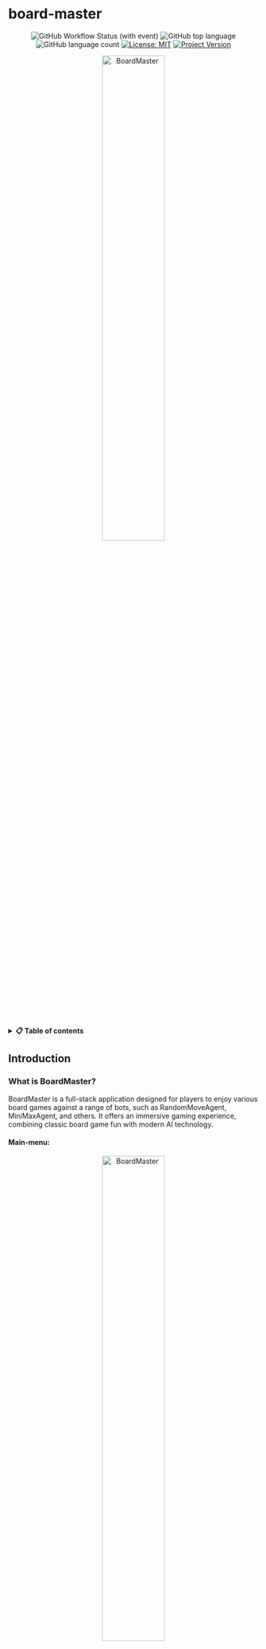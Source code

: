 # board-master
<div align="center">

![GitHub Workflow Status (with event)](https://img.shields.io/github/actions/workflow/status/SverreNystad/board-master/gradle.yml)
![GitHub top language](https://img.shields.io/github/languages/top/SverreNystad/board-master)
![GitHub language count](https://img.shields.io/github/languages/count/SverreNystad/board-master)
[![License: MIT](https://img.shields.io/badge/License-MIT-yellow.svg)](https://opensource.org/licenses/MIT)
[![Project Version](https://img.shields.io/badge/version-0.0.1-blue)](https://img.shields.io/badge/version-0.0.1-blue)

<img src="docs/images/BoardMaster.png" width="50%" alt="BoardMaster" style="display: block; margin-left: auto; margin-right: auto;">
</div>

<details> 
<summary><b>📋 Table of contents </b></summary>

- [board-master](#board-master)
  - [Introduction](#introduction)
    - [What is BoardMaster?](#what-is-boardmaster)
      - [Main-menu:](#main-menu)
      - [TicTacToe-menu:](#tictactoe-menu)
      - [TicTacToe game:](#tictactoe-game)
    - [Minimax Algorithm](#minimax-algorithm)
  - [Setup](#setup)
    - [Prerequisites](#prerequisites)
  - [Installation](#installation)
    - [1. Clone the repository](#1-clone-the-repository)
    - [2. Navigate to the Project Directory:](#2-navigate-to-the-project-directory)
    - [Frontend](#frontend)
      - [**Start node package manager:**](#start-node-package-manager)
    - [Backend](#backend)
      - [**Start backend:**](#start-backend)
  - [Tests](#tests)
    - [Frontend](#frontend-1)
    - [Backend](#backend-1)
  - [Code Coverage](#code-coverage)
  - [Documentation](#documentation)
  - [Contributors](#contributors)
  - [License](#license)

</details>

## Introduction

### What is BoardMaster?
BoardMaster is a full-stack application designed for players to enjoy various board games against a range of bots, such as RandomMoveAgent, MiniMaxAgent, and others. It offers an immersive gaming experience, combining classic board game fun with modern AI technology.

#### Main-menu:
<div align="center"> 
  <img src="docs/images/BoardMaster_mainMenu.png" width="50%" alt="BoardMaster" style="display: block; margin-left: auto; margin-right: auto;">
</div>

#### TicTacToe-menu:

<div style="display: flex;" align="center">
  <img src="docs/images/BoardMaster_TicTacToe_BotType.png" alt="BoardMaster" style="width: 45%; margin-right: 5px; height: auto; ">
  <img src="docs/images/BoardMaster_TicTacToe_Menu.png" alt="BoardMaster" style="width: 45%; height: auto; ">
</div>

#### TicTacToe game:
<div style="display: flex;" align="center">
  <img src="docs/images/BoardMaster_TicTacToe_PlayerStart.png" alt="BoardMaster" style="width: 45%; margin-right: 5px; height: auto; ">
  <img src="docs/images/BoardMaster_TicTacToe_BotStart.png" alt="BoardMaster" style="width: 45%; height: auto;">
</div>

### Minimax Algorithm
The games this algorithm works great for are what game theorists call deterministic , two-player turn-taking, perfect information, zero-sum games. These games are "fully observable", meaning that you can see everything that is going on in the game. They are also "deterministic", meaning that there is no element of chance involved in the game. There is no dice rolling or card drawing. The game is "zero-sum", meaning that one player's gain is the other player's loss. In other words, if you add up all the gains and losses for each player, they will sum to zero. Finally, the game is "turn-taking", meaning that the players alternate making moves, and "perfect information", meaning that no information is hidden from either player. Chess, checkers, tic-tac-toe, Go, and Othello are all examples of deterministic, two-player, turn-taking, perfect information, zero-sum games. However games that has too many possible moves, such as chess, will take too long to compute and will not be feasible to use this algorithm on.


## Setup
To setup the project, one needs to have all the prerequisites installed. Clone the repository, install the dependencies and build the project. This is described in more detail below.

### Prerequisites
Before setting up BoardMaster, ensure that your system meets the following requirements:
<ul> 

Ensure that git is installed on your machine. [Download Git](https://git-scm.com/downloads)

</ul>
<ul>
  <details> <summary><b> Java JDK 17 or higher (Download from Oracle's website) </b></summary>
  BoardMaster requires Java JDK to be installed. The project is tested with JDK 17, but it should work fine with any version 17 or higher.

  * Java JDK 17 or higher - Java Development Kit is essential for compiling and running Java applications.
    * Download and install it from Oracle's Java JDK Download Page or adopt an open-source JDK like AdoptOpenJDK.
    * After installation, verify the installation by running java -version and ```javac -version``` in your command line or terminal.
  </details>
</ul>
<ul>
  <details> 
  <summary><b> Gradle 8 or higher </b></summary>
  Gradle is used as the build tool for BoardMaster. It automates the process of building, testing, and deploying the application.

  * Gradle 8 or higher - Gradle brings advanced build toolkit to manage dependencies and other aspects of the build process.
    * You can download Gradle from the Gradle Download Page.
    * Alternatively, if you are using a Gradle Wrapper script (gradlew or gradlew.bat), you do not need to manually install Gradle, as the wrapper script will handle the installation for you.
    * To confirm that Gradle is properly installed, run ```gradlew -v``` in your command line or terminal which will display the installed Gradle version.
  </details>
</ul>
Ensure that both Java and Gradle are properly installed and configured in your system's PATH environment variable for seamless execution of BoardMaster.

## Installation
Follow these steps to set up BoardMaster on your local machine:

### 1. Clone the repository
```cmd
git clone https://github.com/SverreNystad/board-master.git
```

### 2. Navigate to the Project Directory:
After cloning, move into the BoardMaster project directory:
```cmd
cd board-master
```

### Frontend
Install node package manager
```cmd
npm install
```

#### **Start node package manager:**
```cmd
npm start
```
After starting the node package manager, the frontend should be available at http://localhost:3000/ and should pop up in your default browser.

### Backend
Build the backend:
Inside the project directory `backend`, use Gradle to build the project:
```cmd
gradlew build
```
This command compiles the project and downloads all necessary dependencies.


#### **Start backend:**

To run the project, run the following command in the root directory of the project:
```cmd
gradlew bootRun
```

## Tests
### Frontend
No tests yet

### Backend
To run all the tests, run the following command in the `backend` directory of the project:
```cmd
gradlew test
```

## Code Coverage
To generate a code coverage report, use the following Gradle command in `backend` directory of the project:

```cmd
gradlew test jacocoTestReport
```

## Documentation
To generate the documentation, use the following Gradle command in `backend` directory of the project:

```cmd
gradlew buildClassDiagram
```
This will create a `class-diagram` in the `docs` directory of the project. Open the `backend.plantuml` file in [Plant Uml editor](https://www.planttext.com/) to view the documentation.
![Alt text](docs/images/backend.png)

![Alt text](http://www.plantuml.com/plantuml/proxy?src=https://raw.github.com/SverreNystad/board-master/blob/main/docs/backend.plantuml)


## Contributors
<table align="center">
  <tr>
    <td align="center">
        <a href="https://github.com/JonBergland">
            <img src="https://github.com/JonBergland.png?size=100" width="100px;" alt="Jon Bergland"/><br />
            <sub><b>Jon Bergland</b></sub>
        </a>
    </td>
    <td align="center">
        <a href="https://github.com/SverreNystad">
            <img src="https://github.com/SverreNystad.png?size=100" width="100px;"/><br />
            <sub><b>Sverre Nystad</b></sub>
        </a>
    </td>
  </tr>
</table>

## License
Licensed under the [MIT License](LICENSE).

